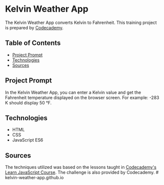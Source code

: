 # **Kelvin Weather App**

The Kelvin Weather App converts Kelvin to Fahrenheit.
This training project is prepared by [Codecademy](https://www.codecademy.com/learn/introduction-to-javascript).

## Table of Contents

- [Project Prompt](#project-prompt)
- [Technologies](#technologies)
- [Sources](#sources)

## Project Prompt

In the Kelvin Weather App, you can enter a Kelvin value and get the Fahrenheit temperature displayed on the browser screen.
For example:
-283 K should display 50 °F.

## Technologies

- HTML
- CSS
- JavaScript ES6

## Sources

The techniques utilized was based on the lessons taught in [Codecademy's Learn JavaScript Course](https://www.codecademy.com/learn/introduction-to-javascript). The challenge is also provided by Codecademy.
#   k e l v i n - w e a t h e r - a p p . g i t h u b . i o  
 